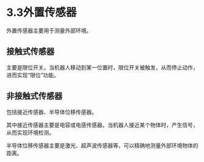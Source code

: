 # 3.3外置传感器

外置传感器主要用于测量外部环境。  

## 接触式传感器

主要是限位开关。当机器人移动到某一位置时，限位开关被触发，从而停止动作，进而实现“限位”功能。  

## 非接触式传感器

包括接近传感器、半导体位移传感器。  

其中接近传感器主要是电容或电感传感器。当机器人接近某个物体时，产生信号，从而实现环境检测。  

半导体位移传感器主要是激光、超声波传感器等，可以精确地测量外部环境物体的距离。  

